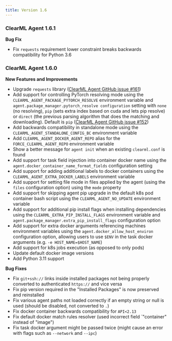 ```yaml
---
title: Version 1.6
---
```


### ClearML Agent 1.6.1

**Bug Fix**
* Fix `requests` requirement lower constraint breaks backwards compatibility for Python 3.6

### ClearML Agent 1.6.0

**New Features and Improvements**
* Upgrade `requests` library ([ClearML Agent GitHub issue #161](https://github.com/clearml/clearml-agent/issues/161))
* Add support for controlling PyTorch resolving mode using the `CLEARML_AGENT_PACKAGE_PYTORCH_RESOLVE` environment 
variable and `agent.package_manager.pytorch_resolve configuration` setting with `none` (no resolving), `pip` (sets extra 
index based on cuda and lets pip resolve) or `direct` (the previous parsing algorithm that does the matching and downloading). Default is `pip` ([ClearML Agent GitHub issue #152](https://github.com/clearml/clearml-agent/issues/152))
* Add backwards compatibility in standalone mode using the `CLEARML_AGENT_STANDALONE_CONFIG_BC` environment variable
* Add `CLEARML_AGENT_DOCKER_AGENT_REPO` alias for the `FORCE_CLEARML_AGENT_REPO` environment variable
* Show a better message for `agent init` when an existing `clearml.conf` is found
* Add support for task field injection into container docker name using the `agent.docker_container_name_format_fields` 
configuration setting
* Add support for adding additional labels to docker containers using the `CLEARML_AGENT_EXTRA_DOCKER_LABELS` environment variable
* Add support for setting file mode in files applied by the agent (using the `files` configuration option) using the 
`mode` property
* Add support for skipping agent pip upgrade in the default k8s pod container bash script using the `CLEARML_AGENT_NO_UPDATE` environment variable
* Add support for additional pip install flags when installing dependencies using the `CLEARML_EXTRA_PIP_INSTALL_FLAGS` 
environment variable and `agent.package_manager.extra_pip_install_flags` configuration option
* Add support for extra docker arguments referencing machines environment variables using the `agent.docker_allow_host_environ` 
configuration option, allowing users to use `$ENV` in the task docker arguments (e.g. `-e HOST_NAME=$HOST_NAME`)
* Add support for k8s jobs execution (as opposed to only pods)
* Update default docker image versions
* Add Python 3.11 support

**Bug Fixes**
* Fix `git+ssh://` links inside installed packages not being properly converted to authenticated `https://` and vice versa
* Fix pip version required in the "Installed Packages" is now preserved and reinstalled
* Fix various agent paths not loaded correctly if an empty string or null is used (should be disabled, not converted to `.`)
* Fix docker container backwards compatibility for `API<2.13`
* Fix default docker match rules resolver (used incorrect field `"container" instead of "image")
* Fix task docker argument might be passed twice (might cause an error with flags such as `--network` and `--ipc`)
